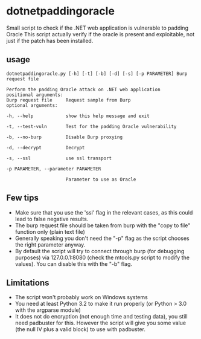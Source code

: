 dotnetpaddingoracle
===================

Small script to check if the .NET web application is vulnerable to padding Oracle
This script actually verify if the oracle is present and exploitable, not just if the patch has been installed.

usage
------
    dotnetpaddingoracle.py [-h] [-t] [-b] [-d] [-s] [-p PARAMETER] Burp request file
  
    Perform the padding Oracle attack on .NET web application
    positional arguments:
    Burp request file     Request sample from Burp
    optional arguments:
  
    -h, --help            show this help message and exit
    
    -t, --test-vuln       Test for the padding Oracle vulnerability
    
    -b, --no-burp         Disable Burp proxying
    
    -d, --decrypt         Decrypt
    
    -s, --ssl             use ssl transport
    
    -p PARAMETER, --parameter PARAMETER
    
                          Parameter to use as Oracle

Few tips
---------

 * Make sure that you use the 'ssl' flag in the relevant cases, as this could lead to false negative results.
 * The burp request file should be taken from burp with the "copy to file" function only (plain text file)
 * Generally speaking you don't need the "-p" flag as the script chooses the right parameter anyway.
 * By default the script will try to connect through burp (for debugging purposes) via 127.0.0.1:8080 (check the mtools.py script to modify the values). You can disable this with the "-b" flag.

Limitations
------------
 * The script won't probably work on Windows systems
 * You need at least Python 3.2 to make it run properly (or Python > 3.0 with the argparse module)
 * It does not do encryption (not enough time and testing data), you still need padbuster for this. However the script will give you some value (the null IV plus a valid block) to use with padbuster.
